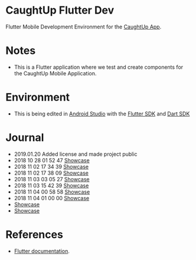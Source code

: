 # CaughtUp Flutter Dev
Flutter Mobile Development Environment for the [CaughtUp App](https://www.caughtup-app.com/). 

# Notes
- This is a Flutter application where we test and create components for the CaughtUp Mobile Application.

# Environment 
- This is being edited in [Android Studio](https://developer.android.com/studio/) with the [Flutter SDK](https://flutter.io/) and [Dart SDK](https://www.dartlang.org/)


# Journal 
- 2019.01.20 Added license and made project public
- 2018 10 28 01 52 47 [Showcase](https://www.youtube.com/watch?v=oJ9unx1pSyo&feature=youtu.be)
- 2018 11 02 17 34 39 [Showcase](https://www.youtube.com/watch?v=yD4PDIhW5mE&feature=youtu.be)
- 2018 11 02 17 38 09 [Showcase](https://www.youtube.com/watch?v=EhBMDCPkEdY&feature=youtu.be)
- 2018 11 03 03 05 27 [Showcase](https://www.youtube.com/watch?v=CeXTHJBzqrw&feature=youtu.be)
- 2018 11 03 15 42 39 [Showcase](https://www.youtube.com/watch?v=CFvPJlhto1Y&feature=youtu.be)
- 2018 11 04 00 58 58 [Showcase](https://www.youtube.com/watch?v=CHkDKrSsQUY&feature=youtu.be)
- 2018 11 04 01 00 00 [Showcase](https://www.youtube.com/watch?v=Lc_hO_BBVvE&feature=youtu.be)
- [Showcase]()
- [Showcase]()

# References
- [Flutter documentation](https://flutter.io/).
